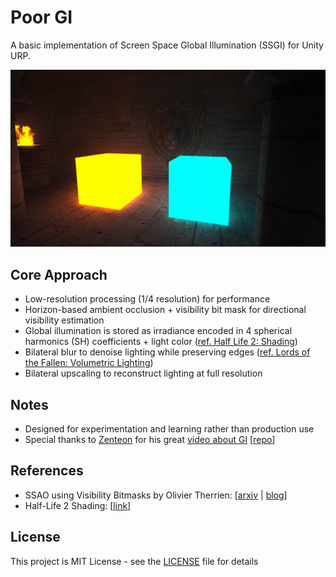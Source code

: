 ﻿Poor GI
===

A basic implementation of Screen Space Global Illumination (SSGI) for Unity URP.

![preview-sponza](Pictures/preview-sponza-1.png)

Core Approach
-------------
- Low-resolution processing (1/4 resolution) for performance
- Horizon-based ambient occlusion + visibility bit mask for directional visibility estimation
- Global illumination is stored as irradiance encoded in 4 spherical harmonics (SH) coefficients + light color ([ref. Half Life 2: Shading](https://drivers.amd.com/developer/gdc/D3DTutorial10_Half-Life2_Shading.pdf))
- Bilateral blur to denoise lighting while preserving edges ([ref. Lords of the Fallen: Volumetric Lighting](https://www.slideshare.net/slideshow/volumetric-lighting-for-many-lights-in-lords-of-the-fallen/34507223))
- Bilateral upscaling to reconstruct lighting at full resolution

Notes
-----
- Designed for experimentation and learning rather than production use
- Special thanks to [Zenteon](https://github.com/Zenteon) for his great [video about GI](https://www.youtube.com/watch?v=dmdyqzelBIY) [[repo](https://github.com/Zenteon/ZenteonFX)]

References
----------
- SSAO using Visibility Bitmasks by Olivier Therrien: [[arxiv](https://arxiv.org/pdf/2301.11376) | [blog](https://cdrinmatane.github.io/posts/ssaovb-code/)]
- Half-Life 2 Shading: [[link](https://drivers.amd.com/developer/gdc/D3DTutorial10_Half-Life2_Shading.pdf)]

License
-------
This project is MIT License - see the [LICENSE](LICENSE) file for details
